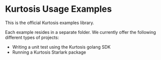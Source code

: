 # Kurtosis Usage Examples

This is the official Kurtosis examples library.

Each example resides in a separate folder. We currently offer the following different types of projects:

* Writing a unit test using the Kurtosis golang SDK
* Running a Kurtosis Starlark package
